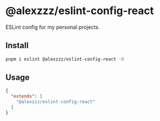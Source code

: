 # @alexzzz/eslint-config-react

ESLint config for my personal projects.

## Install

```bash
pnpm i eslint @alexzzz/eslint-config-react -D
```

## Usage

```json
{
  "extends": [
    "@alexzzz/eslint-config-react"
  ]
}
```